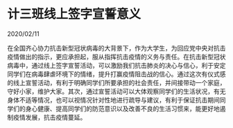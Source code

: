 # 计三班线上签字宣誓意义  

<span>2020/02/11</span>


在全国齐心协力抗击新型冠状病毒的大背景下，作为大学生，为回应党中央对抗击疫情做出的指示，更应承担起，服从指挥抗击疫情的义务与责任。在抗击新型冠状病毒中，通过线上签字宣誓活动，可以激励我们抗击肺炎的决心与信心，利于安定同学们在病毒肆虐环境下的情绪，提升打赢疫情阻击战的信心。通过这次有仪式感的线上宣誓活动，有利于明确同学们所要承担的社会责任，并间接带动一个家庭，守好小家，维护大家。其次，通过宣誓活动可以大体观察同学们的生活状况，有无身体不适等情况，也可以视情况针对性地进行疏导与建议，有利于保证抗击期间同学们的身心健康、提高同学们的防范意识以及改善不良的生活习惯来，能更好地遏制疫情发展，抗击疫情蔓延。